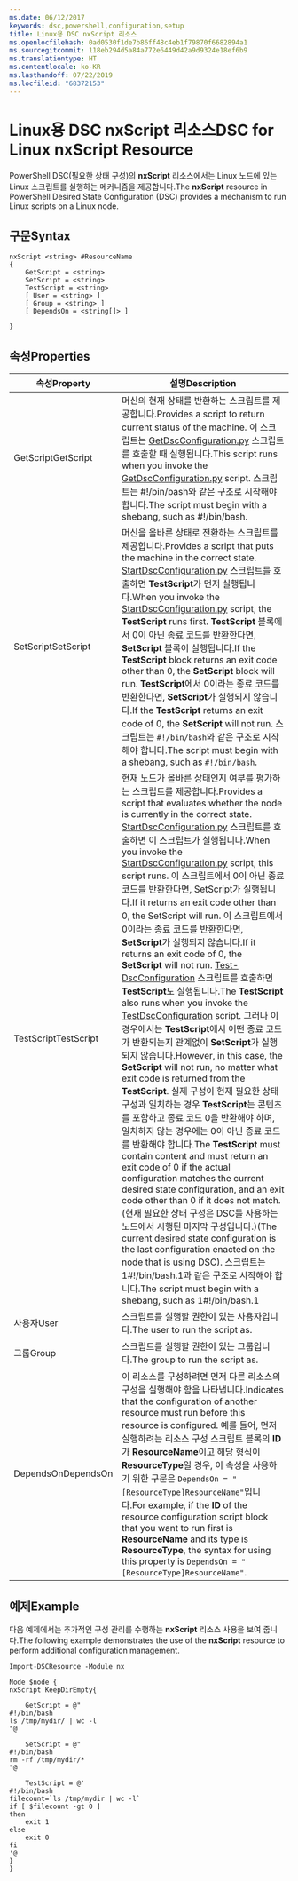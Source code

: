 ```yaml
---
ms.date: 06/12/2017
keywords: dsc,powershell,configuration,setup
title: Linux용 DSC nxScript 리소스
ms.openlocfilehash: 0ad0530f1de7b86ff48c4eb1f79870f6682894a1
ms.sourcegitcommit: 118eb294d5a84a772e6449d42a9d9324e18ef6b9
ms.translationtype: HT
ms.contentlocale: ko-KR
ms.lasthandoff: 07/22/2019
ms.locfileid: "68372153"
---
```

# <a name="dsc-for-linux-nxscript-resource"></a><span data-ttu-id="6d15b-103">Linux용 DSC nxScript 리소스</span><span class="sxs-lookup"><span data-stu-id="6d15b-103">DSC for Linux nxScript Resource</span></span>

<span data-ttu-id="6d15b-104">PowerShell DSC(필요한 상태 구성)의 **nxScript** 리소스에서는 Linux 노드에 있는 Linux 스크립트를 실행하는 메커니즘을 제공합니다.</span><span class="sxs-lookup"><span data-stu-id="6d15b-104">The **nxScript** resource in PowerShell Desired State Configuration (DSC) provides a mechanism to run Linux scripts on a Linux node.</span></span>

## <a name="syntax"></a><span data-ttu-id="6d15b-105">구문</span><span class="sxs-lookup"><span data-stu-id="6d15b-105">Syntax</span></span>

```
nxScript <string> #ResourceName
{
    GetScript = <string>
    SetScript = <string>
    TestScript = <string>
    [ User = <string> ]
    [ Group = <string> ]
    [ DependsOn = <string[]> ]

}
```

## <a name="properties"></a><span data-ttu-id="6d15b-106">속성</span><span class="sxs-lookup"><span data-stu-id="6d15b-106">Properties</span></span>

|  <span data-ttu-id="6d15b-107">속성</span><span class="sxs-lookup"><span data-stu-id="6d15b-107">Property</span></span> |  <span data-ttu-id="6d15b-108">설명</span><span class="sxs-lookup"><span data-stu-id="6d15b-108">Description</span></span> |
|---|---|
| <span data-ttu-id="6d15b-109">GetScript</span><span class="sxs-lookup"><span data-stu-id="6d15b-109">GetScript</span></span>| <span data-ttu-id="6d15b-110">머신의 현재 상태를 반환하는 스크립트를 제공합니다.</span><span class="sxs-lookup"><span data-stu-id="6d15b-110">Provides a script to return current status of the machine.</span></span>  <span data-ttu-id="6d15b-111">이 스크립트는 [GetDscConfiguration.py](https://github.com/Microsoft/PowerShell-DSC-for-Linux#performing-dsc-operations-from-the-linux-computer) 스크립트를 호출할 때 실행됩니다.</span><span class="sxs-lookup"><span data-stu-id="6d15b-111">This script runs when you invoke the [GetDscConfiguration.py](https://github.com/Microsoft/PowerShell-DSC-for-Linux#performing-dsc-operations-from-the-linux-computer) script.</span></span> <span data-ttu-id="6d15b-112">스크립트는 #!/bin/bash와 같은 구조로 시작해야 합니다.</span><span class="sxs-lookup"><span data-stu-id="6d15b-112">The script must begin with a shebang, such as #!/bin/bash.</span></span>|
| <span data-ttu-id="6d15b-113">SetScript</span><span class="sxs-lookup"><span data-stu-id="6d15b-113">SetScript</span></span>| <span data-ttu-id="6d15b-114">머신을 올바른 상태로 전환하는 스크립트를 제공합니다.</span><span class="sxs-lookup"><span data-stu-id="6d15b-114">Provides a script that puts the machine in the correct state.</span></span> <span data-ttu-id="6d15b-115">[StartDscConfiguration.py](https://github.com/Microsoft/PowerShell-DSC-for-Linux#performing-dsc-operations-from-the-linux-computer) 스크립트를 호출하면 **TestScript**가 먼저 실행됩니다.</span><span class="sxs-lookup"><span data-stu-id="6d15b-115">When you invoke the [StartDscConfiguration.py](https://github.com/Microsoft/PowerShell-DSC-for-Linux#performing-dsc-operations-from-the-linux-computer) script, the **TestScript** runs first.</span></span> <span data-ttu-id="6d15b-116">**TestScript** 블록에서 0이 아닌 종료 코드를 반환한다면, **SetScript** 블록이 실행됩니다.</span><span class="sxs-lookup"><span data-stu-id="6d15b-116">If the **TestScript** block returns an exit code other than 0, the **SetScript** block will run.</span></span> <span data-ttu-id="6d15b-117">**TestScript**에서 0이라는 종료 코드를 반환한다면, **SetScript**가 실행되지 않습니다.</span><span class="sxs-lookup"><span data-stu-id="6d15b-117">If the **TestScript** returns an exit code of 0, the **SetScript** will not run.</span></span> <span data-ttu-id="6d15b-118">스크립트는 `#!/bin/bash`와 같은 구조로 시작해야 합니다.</span><span class="sxs-lookup"><span data-stu-id="6d15b-118">The script must begin with a shebang, such as `#!/bin/bash`.</span></span>|
| <span data-ttu-id="6d15b-119">TestScript</span><span class="sxs-lookup"><span data-stu-id="6d15b-119">TestScript</span></span>| <span data-ttu-id="6d15b-120">현재 노드가 올바른 상태인지 여부를 평가하는 스크립트를 제공합니다.</span><span class="sxs-lookup"><span data-stu-id="6d15b-120">Provides a script that evaluates whether the node is currently in the correct state.</span></span> <span data-ttu-id="6d15b-121">[StartDscConfiguration.py](https://github.com/Microsoft/PowerShell-DSC-for-Linux#performing-dsc-operations-from-the-linux-computer) 스크립트를 호출하면 이 스크립트가 실행됩니다.</span><span class="sxs-lookup"><span data-stu-id="6d15b-121">When you invoke the [StartDscConfiguration.py](https://github.com/Microsoft/PowerShell-DSC-for-Linux#performing-dsc-operations-from-the-linux-computer) script, this script runs.</span></span> <span data-ttu-id="6d15b-122">이 스크립트에서 0이 아닌 종료 코드를 반환한다면, SetScript가 실행됩니다.</span><span class="sxs-lookup"><span data-stu-id="6d15b-122">If it returns an exit code other than 0, the SetScript will run.</span></span> <span data-ttu-id="6d15b-123">이 스크립트에서 0이라는 종료 코드를 반환한다면, **SetScript**가 실행되지 않습니다.</span><span class="sxs-lookup"><span data-stu-id="6d15b-123">If it returns an exit code of 0, the **SetScript** will not run.</span></span> <span data-ttu-id="6d15b-124">[Test-DscConfiguration](https://github.com/Microsoft/PowerShell-DSC-for-Linux#performing-dsc-operations-from-the-linux-computer) 스크립트를 호출하면 **TestScript**도 실행됩니다.</span><span class="sxs-lookup"><span data-stu-id="6d15b-124">The **TestScript** also runs when you invoke the [TestDscConfiguration](https://github.com/Microsoft/PowerShell-DSC-for-Linux#performing-dsc-operations-from-the-linux-computer) script.</span></span> <span data-ttu-id="6d15b-125">그러나 이 경우에서는 **TestScript**에서 어떤 종료 코드가 반환되는지 관계없이 **SetScript**가 실행되지 않습니다.</span><span class="sxs-lookup"><span data-stu-id="6d15b-125">However, in this case, the **SetScript** will not run, no matter what exit code is returned from the **TestScript**.</span></span> <span data-ttu-id="6d15b-126">실제 구성이 현재 필요한 상태 구성과 일치하는 경우 **TestScript**는 콘텐츠를 포함하고 종료 코드 0을 반환해야 하며, 일치하지 않는 경우에는 0이 아닌 종료 코드를 반환해야 합니다.</span><span class="sxs-lookup"><span data-stu-id="6d15b-126">The **TestScript** must contain content and must return an exit code of 0 if the actual configuration matches the current desired state configuration, and an exit code other than 0 if it does not match.</span></span> <span data-ttu-id="6d15b-127">(현재 필요한 상태 구성은 DSC를 사용하는 노드에서 시행된 마지막 구성입니다.)</span><span class="sxs-lookup"><span data-stu-id="6d15b-127">(The current desired state configuration is the last configuration enacted on the node that is using DSC).</span></span> <span data-ttu-id="6d15b-128">스크립트는 1#!/bin/bash.1과 같은 구조로 시작해야 합니다.</span><span class="sxs-lookup"><span data-stu-id="6d15b-128">The script must begin with a shebang, such as 1#!/bin/bash.1</span></span>|
| <span data-ttu-id="6d15b-129">사용자</span><span class="sxs-lookup"><span data-stu-id="6d15b-129">User</span></span>| <span data-ttu-id="6d15b-130">스크립트를 실행할 권한이 있는 사용자입니다.</span><span class="sxs-lookup"><span data-stu-id="6d15b-130">The user to run the script as.</span></span>|
| <span data-ttu-id="6d15b-131">그룹</span><span class="sxs-lookup"><span data-stu-id="6d15b-131">Group</span></span>| <span data-ttu-id="6d15b-132">스크립트를 실행할 권한이 있는 그룹입니다.</span><span class="sxs-lookup"><span data-stu-id="6d15b-132">The group to run the script as.</span></span>|
| <span data-ttu-id="6d15b-133">DependsOn</span><span class="sxs-lookup"><span data-stu-id="6d15b-133">DependsOn</span></span> | <span data-ttu-id="6d15b-134">이 리소스를 구성하려면 먼저 다른 리소스의 구성을 실행해야 함을 나타냅니다.</span><span class="sxs-lookup"><span data-stu-id="6d15b-134">Indicates that the configuration of another resource must run before this resource is configured.</span></span> <span data-ttu-id="6d15b-135">예를 들어, 먼저 실행하려는 리소스 구성 스크립트 블록의 **ID**가 **ResourceName**이고 해당 형식이 **ResourceType**일 경우, 이 속성을 사용하기 위한 구문은 `DependsOn = "[ResourceType]ResourceName"`입니다.</span><span class="sxs-lookup"><span data-stu-id="6d15b-135">For example, if the **ID** of the resource configuration script block that you want to run first is **ResourceName** and its type is **ResourceType**, the syntax for using this property is `DependsOn = "[ResourceType]ResourceName"`.</span></span>|

## <a name="example"></a><span data-ttu-id="6d15b-136">예제</span><span class="sxs-lookup"><span data-stu-id="6d15b-136">Example</span></span>

<span data-ttu-id="6d15b-137">다음 예제에서는 추가적인 구성 관리를 수행하는 **nxScript** 리소스 사용을 보여 줍니다.</span><span class="sxs-lookup"><span data-stu-id="6d15b-137">The following example demonstrates the use of the **nxScript** resource to perform additional configuration management.</span></span>

```
Import-DSCResource -Module nx

Node $node {
nxScript KeepDirEmpty{

    GetScript = @"
#!/bin/bash
ls /tmp/mydir/ | wc -l
"@

    SetScript = @"
#!/bin/bash
rm -rf /tmp/mydir/*
"@

    TestScript = @'
#!/bin/bash
filecount=`ls /tmp/mydir | wc -l`
if [ $filecount -gt 0 ]
then
    exit 1
else
    exit 0
fi
'@
}
}
```
